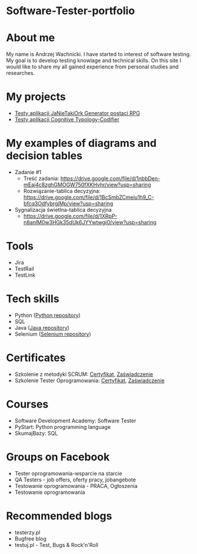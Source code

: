 # Software-Tester-portfolio

# About me

My name is Andrzej Wachnicki. I have started to interest of software testing. My goal is to develop testing knowlage and technical skills. On this site I would like to share my all gained experience from personal studies and researches.


# My projects
* [Testy aplikacji JaNieTakiOrk Generator postaci RPG](https://github.com/Ryuuken-dev/PRI-Tests)
* [Testy aplikacji Cognitive Typology-Codifier](https://github.com/Ryuuken-dev/CodifierApplicationTests)

# My examples of diagrams and decision tables
* Zadanie #1
  * Treść zadania: https://drive.google.com/file/d/1nbbDen-mEaj4c8zghGMOGW750fXKHvhr/view?usp=sharing
  * Rozwiązanie-tablica decyzyjna: https://drive.google.com/file/d/1BcSmbZCmeiu1h9_C-bfcq3OdfybrgjMp/view?usp=sharing
* Sygnalizacja świetlna-tablica decyzyjna
  * https://drive.google.com/file/d/1XRpP-n8anlM0w3HGk35dUk6JYYwtwgiO/view?usp=sharing

# Tools

* Jira
* TestRail
* TestLink

# Tech skills

* Python ([Python repository](https://github.com/Ryuuken-dev/Python-Zadania))
* SQL
* Java ([Java repository](https://github.com/Ryuuken-dev/JavaStart))
* Selenium ([Selenium repository](https://github.com/Ryuuken-dev/SeleniumExercises))

# Certificates

* Szkolenie z metodyki SCRUM: [Certyfikat](https://drive.google.com/file/d/1yyR1op4Rzy2ZWv9nZLeMoa9zHH66sa3c/view?usp=sharing), [Zaświadczenie](https://drive.google.com/file/d/1rx4-9jw2Eqofv4tRpFfWOEt96lEas8WL/view?usp=sharing)
* Szkolenie Tester Oprogramowania: [Certyfikat](https://drive.google.com/file/d/1kC2TxWRw9NumFoyCYExwk6DUjmXcCyvb/view?usp=sharing), [Zaświadczenie](https://drive.google.com/file/d/1rx4-9jw2Eqofv4tRpFfWOEt96lEas8WL/view?usp=sharing)

# Courses

* Software Development Academy: Software Tester
* PyStart: Python programming language
* SkumajBazy: SQL


# Groups on Facebook

* Tester oprogramowania-wsparcie na starcie
* QA Testers - job offers, oferty pracy, jobangebote
* Testowanie oprogramowania - PRACA, Ogłoszenia
* Testowanie oprogramowania

# Recommended blogs

* testerzy.pl
* Bugfree blog
* testuj.pl - Test, Bugs & Rock'n'Roll









